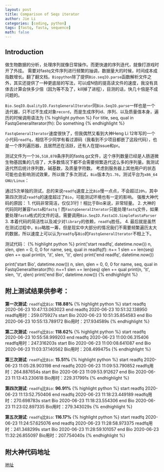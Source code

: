 ```yaml
---
layout: post
title: Comparison of Seqs iterator
author: Jie Li
categories: [coding, python]
tags: [fastq, fasta, sequence]
math: false
---
```


## Introduction
做生物数据的分析，处理序列就像日常操作。而更快速的序列迭代，就像打游戏时开了外挂。
需要对fastq文件序列进行频繁的抽调，数据量大的时候，时间成本成指数增长。翻了翻文档，`Biopython`除了提供`Bio.seqIO.parse`函数解析文件之外，其实还提供了一种更底层的写法，可以成N倍的提高读文件的速度，我没有具体去计算会快多少倍（因为等不及了，kill掉了进程），目测的话，快几十倍是不成问题的。

`Bio.SeqIO.QualityIO.FastqGeneralIterator`同`Bio.SeqIO.parse`一样也是一个迭代器，只不过不生成对象`record`，而是生成序列id、序列、以及质量值本身，遍历的时候调用语法为
{% highlight python %}
For title, seq, qual in FastqGeneralIterator(fh):
	Do something
{% endhighlight %}

`FastqGeneralIterator`速度很快了，但我偶然又看到大神Heng Li 12年写的一个小代码`readfq`，相信不少同学有看过源码（我看到不少项目都嵌了这段代码），也是一个序列遍历器，且居然还在活跃，还有人在提issue和pr。

测试文件为一个`36,518,870`条序列的fastq.gz文件，这个序列数量已经是人肠道微生物基因集的几倍了，大多数情况下都不会需要频繁迭代这么多的序列量。我测试迭代然后统计序列数，碱基数，及质量字符数。
考虑到服务器上其他用户的状态可能也会影响测试效果，所以做了多次测试，`Bio`版本为`1.76`，测试平台为`x86_64 GNU/Linux`：

通过5次单独的测试，总的来说`readfq`速度上比`Bio`慢一点点，不会超过`20%`，其中第四次测试`readfq`的速度超过了`Bio`，可能测试环境也有一定的影响。
强推大神代码的原因：
	1. 代码非常简洁，仅仅31行！相比于Bio来说，非常轻量。
	2. 大神的代码同时兼容`fasta`和`fastq`！而`FastqGeneralIterator`只能处理`fastq`文件，如果要处理`fasta`格式的文件的话，需要调用`Bio.SeqIO.FastaIO.SimpleFastaParser`
	3. 本着代码的简洁性以及减少对`library`的依赖，`readfq`胜任。
	4. 最后就是虽然在测试过程中，`Bio`略胜一筹，但是现实中大部分的情况我们不需要频繁遍历太大的数据，所以速度上可以认为`readfq`与`Bio`的`FastqGeneralIterator`不相上下。

测试代码：
{% highlight python %}
print('start readfq', datetime.now())
n, slen, qlen = 0, 0, 0
for name, seq, qual in readfq(f):
	n+= 1
	slen += len(seq)
	qlen += qual
	print(n, '\t', slen, '\t', qlen)
print('end readfq', datetime.now())

print('start Bio', datetime.now())
n, slen, qlen = 0, 0, 0
for name, seq, qual in FastqGeneralIterator(fh):
	n+=1
	slen += len(seq)
	qlen += qual
print(n, '\t', slen, '\t', qlen)
print('end Bio', datetime.now())
{% endhighlight %}

## 附上测试结果供参考：
**第一次测试**: `readfq`比`Bio`: **118.88%**
{% highlight python %}
start readfq 2020-06-23 10:47:13.063023
end readfq 2020-06-23 10:51:32.138950
readfq用时：259.075927s
start Bio 2020-06-23 10:51:35.854583
end Bio 2020-06-23 10:55:13.789172
Bio用时：217.934589s
{% endhighlight %}

**第二次测试**: `readfq`比`Bio`: **118.62%**
{% highlight python %}
start readfq 2020-06-23 10:55:58.999203
end readfq 2020-06-23 11:00:06.315406
readfq用时：247.316203s
start Bio 2020-06-23 11:00:08.641087
end Bio 2020-06-23 11:03:37.140562
Bio用时：208.499475s
{% endhighlight %}

**第三次测试**: `readfq`比`Bio`: **15.51%**
{% highlight python %}
start readfq 2020-06-23 11:05:28.903198
end readfq 2020-06-23 11:09:53.790852
readfq用时：264.887654s
start Bio 2020-06-23 11:09:53.912627
end Bio 2020-06-23 11:13:43.230618
Bio用时：229.317991s
{% endhighlight %}

**第四次测试**: `readfq`比`Bio`: **96.91%**
{% highlight python %}
start readfq 2020-06-23 11:13:52.750406
end readfq 2020-06-23 11:18:23.449189
readfq用时：270.698783s
start Bio 2020-06-23 11:18:23.554306
end Bio 2020-06-23 11:23:02.897335
Bio用时：279.343029s
{% endhighlight %}

**第五次测试**: `readfq`比`Bio`: **116.17%**
{% highlight python %}
start readfq 2020-06-23 11:24:57.625076
end readfq 2020-06-23 11:28:58.973375
readfq用时：241.348299s
start Bio 2020-06-23 11:28:59.101057
end Bio 2020-06-23 11:32:26.855097
Bio用时：207.754040s
{% endhighlight %}

## 附大神代码地址
[地址](https://github.com/lh3/readfq/blob/master/readfq.py)
